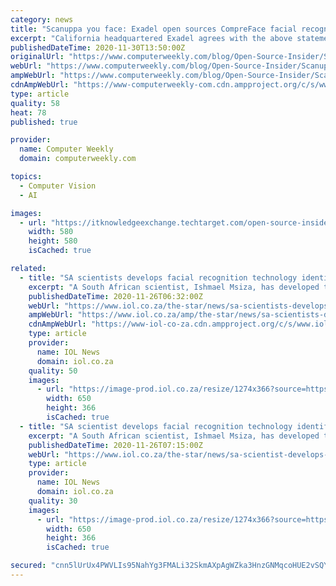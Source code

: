 ```yaml
---
category: news
title: "Scanuppa you face: Exadel open sources CompreFace facial recognition tool"
excerpt: "California headquartered Exadel agrees with the above statement. The company has this month released of CompreFace, an open-source facial recognition application. CompreFace (comprehending faces, get it?"
publishedDateTime: 2020-11-30T13:50:00Z
originalUrl: "https://www.computerweekly.com/blog/Open-Source-Insider/Scanuppa-you-face-Exadel-open-sources-CompreFace-facial-recognition-tool"
webUrl: "https://www.computerweekly.com/blog/Open-Source-Insider/Scanuppa-you-face-Exadel-open-sources-CompreFace-facial-recognition-tool"
ampWebUrl: "https://www.computerweekly.com/blog/Open-Source-Insider/Scanuppa-you-face-Exadel-open-sources-CompreFace-facial-recognition-tool?amp=1"
cdnAmpWebUrl: "https://www-computerweekly-com.cdn.ampproject.org/c/s/www.computerweekly.com/blog/Open-Source-Insider/Scanuppa-you-face-Exadel-open-sources-CompreFace-facial-recognition-tool?amp=1"
type: article
quality: 58
heat: 78
published: true

provider:
  name: Computer Weekly
  domain: computerweekly.com

topics:
  - Computer Vision
  - AI

images:
  - url: "https://itknowledgeexchange.techtarget.com/open-source-insider/files/2020/11/Joe_Dolce_-_SYF.jpg"
    width: 580
    height: 580
    isCached: true

related:
  - title: "SA scientists develops facial recognition technology identifying faces through face masks"
    excerpt: "A South African scientist, Ishmael Msiza, has developed the world’s first facial recognition technology prototype able to recognise human faces through face masks."
    publishedDateTime: 2020-11-26T06:32:00Z
    webUrl: "https://www.iol.co.za/the-star/news/sa-scientists-develops-facial-recognition-technology-identifying-faces-through-face-masks-8adac792-5efb-4493-9c39-dd70c3e1c818"
    ampWebUrl: "https://www.iol.co.za/amp/the-star/news/sa-scientists-develops-facial-recognition-technology-identifying-faces-through-face-masks-8adac792-5efb-4493-9c39-dd70c3e1c818"
    cdnAmpWebUrl: "https://www-iol-co-za.cdn.ampproject.org/c/s/www.iol.co.za/amp/the-star/news/sa-scientists-develops-facial-recognition-technology-identifying-faces-through-face-masks-8adac792-5efb-4493-9c39-dd70c3e1c818"
    type: article
    provider:
      name: IOL News
      domain: iol.co.za
    quality: 50
    images:
      - url: "https://image-prod.iol.co.za/resize/1274x366?source=https://xlibris.public.prod.oc.inl.infomaker.io:8443/opencontent/objects/959f234f-7a85-5dc4-b97b-01ac203a2303&operation=CROP&offset=0x0&resize=1274x717"
        width: 650
        height: 366
        isCached: true
  - title: "SA scientist develops facial recognition technology identifying faces through face masks"
    excerpt: "A South African scientist, Ishmael Msiza, has developed the world’s first facial recognition technology prototype able to recognise human faces through face masks."
    publishedDateTime: 2020-11-26T07:15:00Z
    webUrl: "https://www.iol.co.za/the-star/news/sa-scientist-develops-facial-recognition-technology-identifying-faces-through-face-masks-8adac792-5efb-4493-9c39-dd70c3e1c818"
    type: article
    provider:
      name: IOL News
      domain: iol.co.za
    quality: 30
    images:
      - url: "https://image-prod.iol.co.za/resize/1274x366?source=https://xlibris.public.prod.oc.inl.infomaker.io:8443/opencontent/objects/959f234f-7a85-5dc4-b97b-01ac203a2303&operation=CROP&offset=0x0&resize=1274x717"
        width: 650
        height: 366
        isCached: true

secured: "cnn5lUrUx4PWVLIs95NahYg3FMALi32SkmAXpAgWZka3HnzGNMqcoHUE2vSQYdlMBr0VUADOrPAbj2DT7nXzIR6j7kxdA8QEScdp4JFILdEQURSvC5oZQrAhgkI4Pqfajjiv/s4UBvh1Tp70hqkkEMNBuFF7LF9IECM4b3Vm//9nCSGPHD9FSikVBePOu9QO2h3tkJFzV2NOPPKueiqmeLI6HQyCWHOlBgD6eeG81TgZdgGRI8QCuHExYcFbf76Z8XdYGENyrUvIsZ3YOmohlEs3PweneP44Q9eKipZPmlUPMmxcqBgF5LPxhmvPIUFSKnCJV1SG8ZhRmUu/+YY+55W85uzhIIUk5Ho12wVPPZo=;5RxNwYxlo1IOF1xpwcSZ7w=="
---
```



